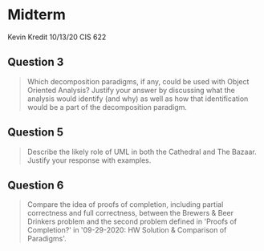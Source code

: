 # Midterm

Kevin Kredit
10/13/20
CIS 622

## Question 3

>Which decomposition paradigms, if any, could be used with Object Oriented Analysis? Justify your answer by discussing
what the analysis would identify (and why) as well as how that identification would be a part of the decomposition
paradigm.

## Question 5

>Describe the likely role of UML in both the Cathedral and The Bazaar. Justify your response with examples.

## Question 6

>Compare the idea of proofs of completion, including partial correctness and full correctness, between the Brewers &
Beer Drinkers problem and the second problem defined in 'Proofs of Completion?' in '09-29-2020: HW Solution & Comparison
of Paradigms'.
